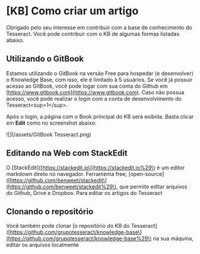 # \[KB\] Como criar um artigo

Obrigado pelo seu interesse em contribuir com a base de conhecimento do Tesseract. Você pode contribuir com o KB de algumas formas listadas abaixo.

## Utilizando o GitBook

Estamos utilizando o GitBook na versão Free para hospedar \(e desenvolver\) o Knowledge Base, com isso, ele é limitado à 5 usuários. Se você já possuir acesso ao GitBook, você pode logar com sua conta do Github em [https://www.gitbook.com](https://www.gitbook.com). Caso não possua acesso, você pode realizar o login com a conta de desenvolvimento do Tesseract&lt;sup&gt;1&lt;/sup&gt;.

Após o login, a página com o Book principal do KB será exibida. Basta clicar em **Edit** como no screenshot abaixo:

![](/assets/GitBook Tesseract.png)

## Editando na Web com StackEdit

O \[StackEdit\]\([https://stackedit.io\](https://stackedit.io%29\) é um editor markdown direto no navegador. Ferramenta free, \[open-source\]\([https://github.com/benweet/stackedit\](https://github.com/benweet/stackedit%29\), que permite editar arquivos do Github, Drive e Dropbox. Para editar os artigos do Tesseract

## Clonando o repositório

Você também pode clonar \[o repositório do KB do Tesseract\]\([https://github.com/grupotesseract/knowledge-base\](https://github.com/grupotesseract/knowledge-base%29\) na sua máquina, editar os arquivos localmente

